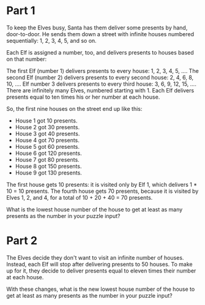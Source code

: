 # Part 1

To keep the Elves busy, Santa has them deliver some presents by hand, door-to-door. He sends them down a street with infinite houses numbered sequentially: 1, 2, 3, 4, 5, and so on.

Each Elf is assigned a number, too, and delivers presents to houses based on that number:

The first Elf (number 1) delivers presents to every house: 1, 2, 3, 4, 5, ....
The second Elf (number 2) delivers presents to every second house: 2, 4, 6, 8, 10, ....
Elf number 3 delivers presents to every third house: 3, 6, 9, 12, 15, ....
There are infinitely many Elves, numbered starting with 1. Each Elf delivers presents equal to ten times his or her number at each house.

So, the first nine houses on the street end up like this:

- House 1 got 10 presents.
- House 2 got 30 presents.
- House 3 got 40 presents.
- House 4 got 70 presents.
- House 5 got 60 presents.
- House 6 got 120 presents.
- House 7 got 80 presents.
- House 8 got 150 presents.
- House 9 got 130 presents.

The first house gets 10 presents: it is visited only by Elf 1, which delivers 1 * 10 = 10 presents. The fourth house gets 70 presents, because it is visited by Elves 1, 2, and 4, for a total of 10 + 20 + 40 = 70 presents.

What is the lowest house number of the house to get at least as many presents as the number in your puzzle input?


# Part 2

The Elves decide they don't want to visit an infinite number of houses. Instead, each Elf will stop after delivering presents to 50 houses. To make up for it, they decide to deliver presents equal to eleven times their number at each house.

With these changes, what is the new lowest house number of the house to get at least as many presents as the number in your puzzle input?